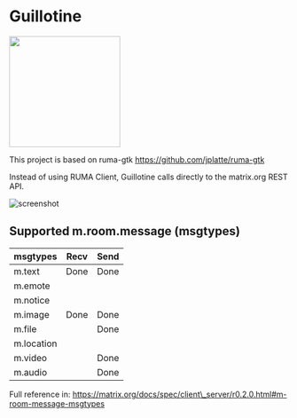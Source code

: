Guillotine
==========

<img src="https://github.com/danigm/guillotine/blob/master/res/guillotine.png" width="200px"/>

This project is based on ruma-gtk https://github.com/jplatte/ruma-gtk

Instead of using RUMA Client, Guillotine calls directly to the matrix.org
REST API.

![screenshot](https://github.com/danigm/guillotine/blob/master/screenshots/guillotine.png)

## Supported m.room.message (msgtypes)

msgtypes          | Recv                | Send
--------          | -----               | ------
m.text            | Done                | Done
m.emote           |                     |
m.notice          |                     |
m.image           | Done                | Done
m.file            |                     | Done
m.location        |                     |
m.video           |                     | Done
m.audio           |                     | Done

Full reference in: https://matrix.org/docs/spec/client\_server/r0.2.0.html#m-room-message-msgtypes
